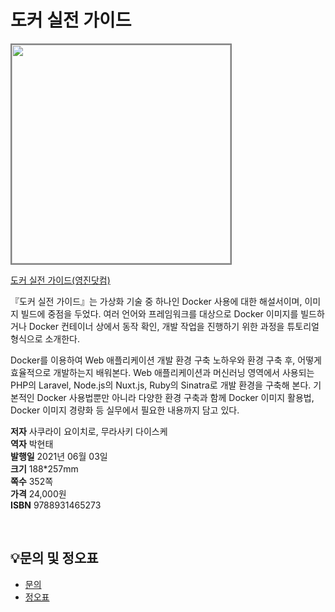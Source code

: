 # 도커 실전 가이드


<img src="https://www.youngjin.com/images/book_cover/9788931465273.jpg" height="350px" style="border: 2px solid grey;">

[도커 실전 가이드(영진닷컴)](https://blog.naver.com/ydot/222323651290)

『도커 실전 가이드』는 가상화 기술 중 하나인 Docker 사용에 대한 해설서이며, 이미지 빌드에 중점을 두었다. 여러 언어와 프레임워크를 대상으로 Docker 이미지를 빌드하거나 Docker 컨테이너 상에서 동작 확인, 개발 작업을 진행하기 위한 과정을 튜토리얼 형식으로 소개한다.

Docker를 이용하여 Web 애플리케이션 개발 환경 구축 노하우와 환경 구축 후, 어떻게 효율적으로 개발하는지 배워본다. Web 애플리케이션과 머신러닝 영역에서 사용되는 PHP의 Laravel, Node.js의 Nuxt.js, Ruby의 Sinatra로 개발 환경을 구축해 본다. 기본적인 Docker 사용법뿐만 아니라 다양한 환경 구축과 함께 Docker 이미지 활용법, Docker 이미지 경량화 등 실무에서 필요한 내용까지 담고 있다.

**저자** 사쿠라이 요이치로, 무라사키 다이스케  
**역자** 박현태  
**발행일** 2021년 06월 03일  
**크기** 188*257mm  
**쪽수** 352쪽  
**가격** 24,000원  
**ISBN** 9788931465273  

<br>

## 💡문의 및 정오표
- [문의](mailto:Support@youngjin.com)
- [정오표](https://www.youngjin.com/Artyboard/mboard.asp?strBoardID=errata)



